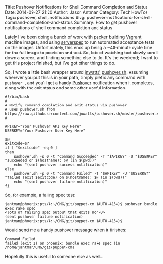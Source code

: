 Title: Pushover Notifications for Shell Command Completion and Status
Date: 2014-09-27 21:20
Author: Jason Antman
Category: Tech HowTos
Tags: pushover, shell, notifications
Slug: pushover-notifications-for-shell-command-completion-and-status
Summary: How to get pushover notifications of shell command completion and status

Lately I've been doing a bunch of work with [packer](http://www.packer.io/) building [Vagrant](http://www.vagrantup.com/)
machine images, and using [serverspec](http://serverspec.org/) to run automated acceptance tests on the images. Unfortunately,
this ends up being a ~40-minute cycle time for the full image to provision and test. So, lots of watching text slowly scroll
down a screen, and finding something else to do. It's the weekend; I want to get this project finished, but I've got other
things to do.

So, I wrote a little bash wrapper around [jnwatts'](https://github.com/jnwatts)
[pushover.sh](https://raw.githubusercontent.com/jnwatts/pushover.sh/master/pushover.sh). Assuming wherever you put this
is in your path, simply prefix any command with ``pushover ``, and you'll get a handy [Pushover](https://pushover.net/)
notification when it completes, along with the exit status and some other useful information.

~~~~{.bash}
#!/bin/bash
#
# Notify command completion and exit status via pushover
# uses pushover.sh from https://raw.githubusercontent.com/jnwatts/pushover.sh/master/pushover.sh
#

APIKEY="Your Pushover API Key Here"
USERKEY="Your Pushover User Key Here"

$@
exitcode=$?
if [ "$exitcode" -eq 0 ]
then
    pushover.sh -p 0 -t "Command Succeeded" -T "$APIKEY" -U "$USERKEY" "succeeded on $(hostname): $@ (in $(pwd))"
    echo "(sent pushover success notification)"
else
    pushover.sh -p 0 -t "Command Failed" -T "$APIKEY" -U "$USERKEY" "failed (exit $exitcode) on $(hostname): $@ (in $(pwd))"
    echo "(sent pushover failure notification)"
fi

~~~~

So, for example, a failing spec test:

    jantman@phoenix:pts/4:~/CMG/git/puppet-cm (AUTO-415=)$ pushover bundle exec rake spec
	<lots of failing spec output that exits non-0>
	(sent pushover failure notification)
	jantman@phoenix:pts/4:~/CMG/git/puppet-cm (AUTO-415=)$ 

Would send me a handy pushover message when it finishes:

    Command Failed
	failed (exit 1) on phoenix: bundle exec rake spec (in /home/jantman/CMG/git/puppet-cm)

Hopefully this is useful to someone else as well...
